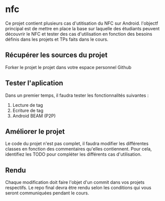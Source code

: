 # nfc
Ce projet contient plusieurs cas d'utitisation du NFC sur Android. l'objectf principal est de mettre en place la base sur laquelle des étudiants peuvent découvrir le NFC et tester des cas d'utilisation en fonction des besoins définis dans les projets et TPs faits dans le cours.

## Récupérer les sources du projet 
Forker le projet le projet dans votre espace personnel Github 

## Tester l'aplication
Dans un premier temps, il faudra tester les fonctionnalités suivantes : 
1. Lecture de tag
2. Ecriture de tag
3. Android BEAM (P2P)

## Améliorer le projet 
Le code du projet n'est pas complet, il faudra modifier les différentes classes en fonction des commentaires qu'elles contiennent. 
Pour cela, identifiez les TODO pour compléter les différents cas d'utilisation. 

## Rendu 
Chaque modification doit faire l'objet d'un commit dans vos projets respectifs. Le repo final devra être rendu selon les conditions qui vous seront communiquées pendant le cours.
